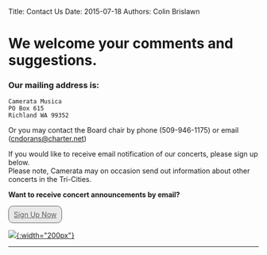 Title: Contact Us 
Date: 2015-07-18
Authors: Colin Brislawn

# We welcome your comments and suggestions.

### Our mailing address is:
	Camerata Musica
	PO Box 615
	Richland WA 99352

Or you may contact the Board chair by phone (509-946-1175) or email ([cndorans@charter.net](mailto:cndorans@charter.net))

If you would like to receive email notification of our concerts, please sign up below. <br>
Please note, Camerata may on occasion send out information about other concerts in the Tri-Cities.

<strong>Want to receive concert announcements by email?</strong>

<!-- BEGIN: Constant Contact Email List Form Button -->
<a href="https://visitor.r20.constantcontact.com/d.jsp?llr=p4srkqcab&amp;p=oi&amp;m=1102207044591&amp;sit=rqpqngpdb&amp;f=ecb71989-d1f8-420b-9cc4-ce725dba2096" class="button" style="border: 1px solid rgb(91, 91, 91); color: rgb(91, 91, 91); display: inline-block; padding: 8px 10px; text-shadow: none; border-radius: 10px; background-color: rgb(232, 232, 232);">Sign Up Now</a>

[![ ]({filename}/images/safe-subscribe.png){:width="200px"}](http://www.constantcontact.com/safesubscribe.jsp)


---
